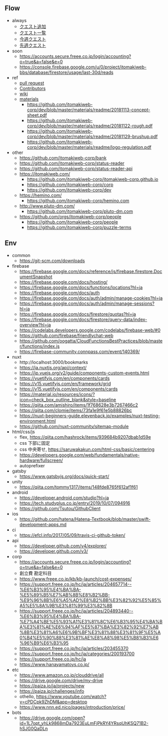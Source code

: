 ## Flow

- always
    - [クエスト追加](https://itomakiweb.com/next/newQuest)
    - [クエスト一覧](https://github.com/itomakiweb-corp/next/projects/1)
    - [今週クエスト](https://github.com/itomakiweb-corp/next/milestones)
    - [先週クエスト](https://github.com/itomakiweb-corp/next/milestones?state=closed)
- soon
    - https://accounts.secure.freee.co.jp/login/accounting?o=true&a=false&e=0
    - https://console.firebase.google.com/u/0/project/itomakiweb-bbs/database/firestore/usage/last-30d/reads
- ref
    - [pull request](https://github.com/itomakiweb-corp/next/pulls)
    - [Contributors](https://github.com/itomakiweb-corp/next/graphs/contributors)
    - [wiki](https://github.com/itomakiweb-corp/next/wiki)
    - [materials](https://github.com/itomakiweb-corp/dev/tree/master/materials)
        - https://github.com/itomakiweb-corp/dev/blob/master/materials/readme/20181113-concept-sheet.pdf
        - https://github.com/itomakiweb-corp/dev/blob/master/materials/readme/20181122-rough.pdf
        - https://github.com/itomakiweb-corp/dev/blob/master/materials/readme/20181129-brushup.pdf
        - https://github.com/itomakiweb-corp/dev/blob/master/materials/readme/logo-regulation.pdf
- other
    - https://github.com/itomakiweb-corp/bank
    - https://github.com/itomakiweb-corp/status-reader
    - https://github.com/itomakiweb-corp/status-reader-api
    - https://itomakiweb.com/
        - https://github.com/itomakiweb-corp/itomakiweb-corp.github.io
        - https://github.com/itomakiweb-corp/corp
        - https://github.com/itomakiweb-corp/dev
    - https://hemino.com/
        - https://github.com/itomakiweb-corp/hemino.com
    - http://www.pluto-dm.com/
        - https://github.com/itomakiweb-corp/pluto-dm.com
    - https://github.com/orgs/itomakiweb-corp/people
        - https://github.com/itomakiweb-corp/people
        - https://github.com/itomakiweb-corp/puzzle-terms

## Env

- common
    - https://git-scm.com/downloads
- firebase
    - https://firebase.google.com/docs/reference/js/firebase.firestore.DocumentSnapshot
    - https://firebase.google.com/docs/hosting/
    - https://firebase.google.com/docs/functions/locations?hl=ja
    - https://firebase.google.com/docs/auth
    - https://firebase.google.com/docs/auth/admin/manage-cookies?hl=ja
    - https://firebase.google.com/docs/auth/admin/manage-sessions?hl=ja
    - https://firebase.google.com/docs/firestore/quotas?hl=ja
    - https://firebase.google.com/docs/firestore/query-data/index-overview?hl=ja
    - https://codelabs.developers.google.com/codelabs/firebase-web/#0
    - https://github.com/firebase/friendlychat-web
    - https://github.com/oogatta/CloudFunctionsBestPractices/blob/master/functions/index.js
    - https://firebase-community.connpass.com/event/140369/
- nuxt
    - http://localhost:3000/bookmarks
    - https://ja.nuxtjs.org/api/context/
    - https://jp.vuejs.org/v2/guide/components-custom-events.html
    - https://vuetifyjs.com/en/components/cards
    - https://v15.vuetifyjs.com/en/framework/grid
    - https://v15.vuetifyjs.com/en/components/cards
    - https://material.io/resources/icons/?icon=check_box_outline_blank&style=baseline
    - https://qiita.com/amishiro/items/1f768628e3b7267466c2
    - https://qiita.com/clomie/items/73fa1e9f61e5b88826bc
    - https://nuxt-beginners-guide.elevenback.jp/examples/nuxt-testing-environment.html
    - https://github.com/nuxt-community/sitemap-module
- html/css/js
    - flex, https://qiita.com/hashrock/items/939684b9207dbab1d59e
    - css 下部に固定
    - css 中央寄せ, https://saruwakakun.com/html-css/basic/centering
    - https://developers.google.com/web/fundamentals/native-hardware/fullscreen/
    - autoprefixer
- gatsby
    - https://www.gatsbyjs.org/docs/quick-start/
- unity
    - https://qiita.com/tommy1317/items/148fde8765f612af1f61
- android
    - https://developer.android.com/studio?hl=ja
    - https://tech.studyplus.co.jp/entry/2019/10/07/094916
    - https://github.com/Tsutou/GithubClient
- ios
    - https://github.com/hatena/Hatena-Textbook/blob/master/swift-development-apps.md
- ci
    - https://efcl.info/2017/05/09/travis-ci-github-token/
- api
    - https://developer.github.com/v4/explorer/
    - https://developer.github.com/v3/
- corp
    - https://accounts.secure.freee.co.jp/login/accounting?o=true&a=false&e=0
    - 創立費 勘定科目
    - https://www.freee.co.jp/kb/kb-launch/cost-expenses/
    - https://support.freee.co.jp/hc/ja/articles/204657714--%E6%B3%95%E4%BA%BA-%E5%89%B5%E7%AB%8B%E8%B2%BB-%E9%96%8B%E6%A5%AD%E8%B2%BB%E3%82%92%E5%85%A5%E5%8A%9B%E3%81%99%E3%82%8B
    - https://support.freee.co.jp/hc/ja/articles/204893440--%E6%B3%95%E4%BA%BA-%E7%A4%BE%E5%93%A1%E3%81%8C%E6%B3%95%E4%BA%BA%E3%81%AE%E6%94%AF%E5%87%BA%E3%82%92%E7%AB%8B%E3%81%A6%E6%9B%BF%E3%81%88%E3%81%9F%E5%A0%B4%E5%90%88%E3%81%AE%E8%A8%98%E5%B8%B3%E6%96%B9%E6%B3%95
    - https://support.freee.co.jp/hc/ja/articles/203455370
    - https://support.freee.co.jp/hc/ja/categories/200193700
    - https://support.freee.co.jp/hc/ja
    - https://www.hanayamatoys.co.jp/
- etc
    - https://www.amazon.co.jp/clouddrive/all
    - https://drive.google.com/drive/my-drive
    - https://paiza.io/ja/projects/new
    - https://paiza.jp/challenges/info
    - othello, https://www.youtube.com/watch?v=cPDCpk9ZhDM&app=desktop
    - https://www.nnn.ed.nico/pages/introduction/price/
- bots
    - https://drive.google.com/open?id=1L7opt_yhLk9868mDa7923EuLmFjPkRY4YRsqUhKSQ71B2-hSJG0QaDLn
